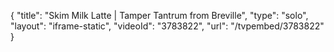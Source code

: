 {
    "title": "Skim Milk Latte | Tamper Tantrum from Breville",
    "type": "solo",
    "layout": "iframe-static",
    "videoId": "3783822",
    "url": "\/tvpembed\/3783822"
}